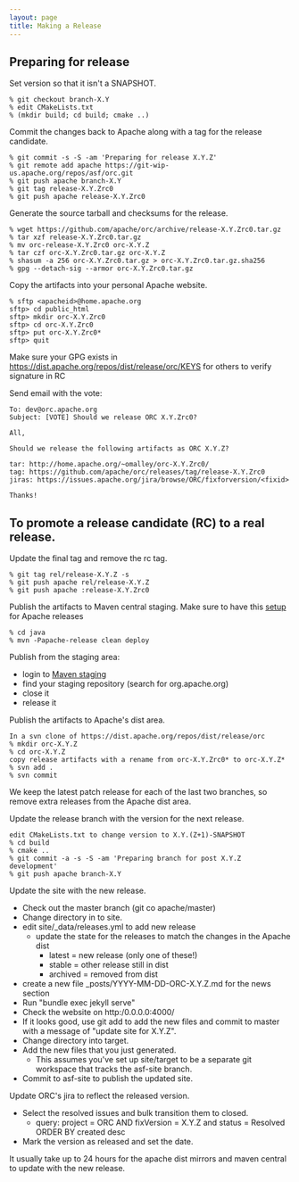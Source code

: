 ```yaml
---
layout: page
title: Making a Release
---
```


## Preparing for release

Set version so that it isn't a SNAPSHOT.

~~~
% git checkout branch-X.Y
% edit CMakeLists.txt
% (mkdir build; cd build; cmake ..)
~~~

Commit the changes back to Apache along with a tag for the release candidate.

~~~
% git commit -s -S -am 'Preparing for release X.Y.Z'
% git remote add apache https://git-wip-us.apache.org/repos/asf/orc.git
% git push apache branch-X.Y
% git tag release-X.Y.Zrc0
% git push apache release-X.Y.Zrc0
~~~

Generate the source tarball and checksums for the release.

~~~
% wget https://github.com/apache/orc/archive/release-X.Y.Zrc0.tar.gz
% tar xzf release-X.Y.Zrc0.tar.gz
% mv orc-release-X.Y.Zrc0 orc-X.Y.Z
% tar czf orc-X.Y.Zrc0.tar.gz orc-X.Y.Z
% shasum -a 256 orc-X.Y.Zrc0.tar.gz > orc-X.Y.Zrc0.tar.gz.sha256
% gpg --detach-sig --armor orc-X.Y.Zrc0.tar.gz
~~~

Copy the artifacts into your personal Apache website.

~~~
% sftp <apacheid>@home.apache.org
sftp> cd public_html
sftp> mkdir orc-X.Y.Zrc0
sftp> cd orc-X.Y.Zrc0
sftp> put orc-X.Y.Zrc0*
sftp> quit
~~~

Make sure your GPG exists in https://dist.apache.org/repos/dist/release/orc/KEYS for others to verify signature in RC

Send email with the vote:

~~~
To: dev@orc.apache.org
Subject: [VOTE] Should we release ORC X.Y.Zrc0?

All,

Should we release the following artifacts as ORC X.Y.Z?

tar: http://home.apache.org/~omalley/orc-X.Y.Zrc0/
tag: https://github.com/apache/orc/releases/tag/release-X.Y.Zrc0
jiras: https://issues.apache.org/jira/browse/ORC/fixforversion/<fixid>

Thanks!
~~~

## To promote a release candidate (RC) to a real release.

Update the final tag and remove the rc tag.

~~~
% git tag rel/release-X.Y.Z -s
% git push apache rel/release-X.Y.Z
% git push apache :release-X.Y.Zrc0
~~~

Publish the artifacts to Maven central staging. Make sure to have this [setup](http://www.apache.org/dev/publishing-maven-artifacts.html#dev-env) for Apache releases

~~~
% cd java
% mvn -Papache-release clean deploy
~~~

Publish from the staging area:

* login to [Maven staging](https://repository.apache.org/index.html#stagingRepositories)
* find your staging repository (search for org.apache.org)
* close it
* release it

Publish the artifacts to Apache's dist area.

~~~
In a svn clone of https://dist.apache.org/repos/dist/release/orc
% mkdir orc-X.Y.Z
% cd orc-X.Y.Z
copy release artifacts with a rename from orc-X.Y.Zrc0* to orc-X.Y.Z*
% svn add .
% svn commit
~~~

We keep the latest patch release for each of the last two branches, so remove
extra releases from the Apache dist area.

Update the release branch with the version for the next release.

~~~
edit CMakeLists.txt to change version to X.Y.(Z+1)-SNAPSHOT
% cd build
% cmake ..
% git commit -a -s -S -am 'Preparing branch for post X.Y.Z development'
% git push apache branch-X.Y
~~~

Update the site with the new release.

* Check out the master branch (git co apache/master)
* Change directory in to site.
* edit site/_data/releases.yml to add new release
   * update the state for the releases to match the changes in the Apache dist
      * latest = new release (only one of these!)
      * stable = other release still in dist
      * archived = removed from dist
* create a new file _posts/YYYY-MM-DD-ORC-X.Y.Z.md for the news section
* Run "bundle exec jekyll serve"
* Check the website on http:/0.0.0.0:4000/
* If it looks good, use git add to add the new files and commit to master with a message of "update site for X.Y.Z".
* Change directory into target.
* Add the new files that you just generated.
   * This assumes you've set up site/target to be a separate git workspace that tracks the asf-site branch.
* Commit to asf-site to publish the updated site.

Update ORC's jira to reflect the released version.

* Select the resolved issues and bulk transition them to closed.
   * query: project = ORC AND fixVersion = X.Y.Z and status = Resolved ORDER BY created desc
* Mark the version as released and set the date.

It usually take up to 24 hours for the apache dist mirrors and maven central to update with the new release.
